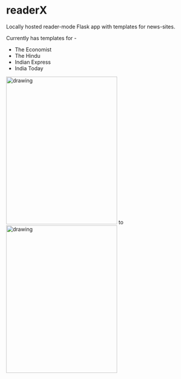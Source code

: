 # readerX
Locally hosted reader-mode Flask app with templates for news-sites.

Currently has templates for - 

- The Economist
- The Hindu
- Indian Express
- India Today


<img src="https://github.com/user-attachments/assets/00254613-cfa8-499a-b861-419ca85fe970" alt="drawing" width="300" height="400"/>
to  

<img src="https://github.com/user-attachments/assets/cfda85f0-ece1-403b-9fc1-1245bce77227" alt="drawing" width="300" height="400"/>

